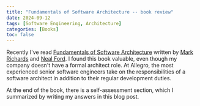 ```yaml
---
title: "Fundamentals of Software Architecture -- book review"
date: 2024-09-12
tags: [Software Engineering, Architecture]
categories: [Books]
toc: false
---
```


Recently I've read [Fundamentals of Software Architecture](https://www.oreilly.com/library/view/fundamentals-of-software/9781492043447/)
written by [Mark Richards](https://www.linkedin.com/in/markrichards3/)
and [Neal Ford](https://nealford.com).
I found this book valuable, even though my company doesn't have a formal architect role.
At Allegro, the most experienced senior software engineers take on the responsibilities of a software architect in addition to their regular development duties.

At the end of the book, there is a self-assessment section, which I summarized by writing my answers in this blog post.
